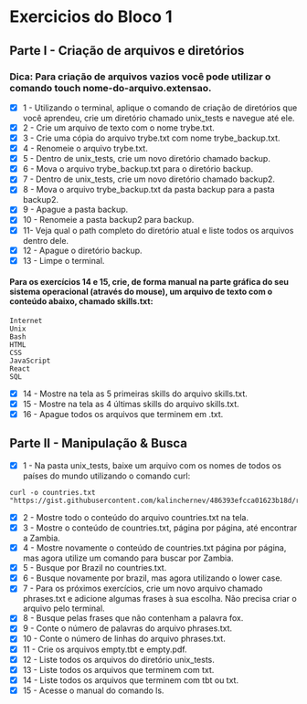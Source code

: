 # Exercicios do Bloco 1

## Parte I - Criação de arquivos e diretórios

### Dica: Para criação de arquivos vazios você pode utilizar o comando touch nome-do-arquivo.extensao.

- [x] 1 - Utilizando o terminal, aplique o comando de criação de diretórios que você aprendeu, crie um diretório chamado unix_tests e navegue até ele.
- [x] 2 - Crie um arquivo de texto com o nome trybe.txt.
- [x] 3 - Crie uma cópia do arquivo trybe.txt com nome trybe_backup.txt.
- [x] 4 - Renomeie o arquivo trybe.txt.
- [x] 5 - Dentro de unix_tests, crie um novo diretório chamado backup.
- [x] 6 - Mova o arquivo trybe_backup.txt para o diretório backup.
- [x] 7 - Dentro de unix_tests, crie um novo diretório chamado backup2.
- [x] 8 - Mova o arquivo trybe_backup.txt da pasta backup para a pasta backup2.
- [x] 9 - Apague a pasta backup.
- [x] 10 - Renomeie a pasta backup2 para backup.
- [x] 11- Veja qual o path completo do diretório atual e liste todos os arquivos dentro dele.
- [x] 12 - Apague o diretório backup.
- [x] 13 - Limpe o terminal.

#### Para os exercícios 14 e 15, crie, de forma manual na parte gráfica do seu sistema operacional (através do mouse), um arquivo de texto com o conteúdo abaixo, chamado skills.txt:

~~~Copiar
Internet
Unix
Bash
HTML
CSS
JavaScript
React
SQL
~~~

- [x] 14 - Mostre na tela as 5 primeiras skills do arquivo skills.txt.
- [x] 15 - Mostre na tela as 4 últimas skills do arquivo skills.txt.
- [x] 16 - Apague todos os arquivos que terminem em .txt.

## Parte II - Manipulação & Busca

- [x] 1 - Na pasta unix_tests, baixe um arquivo com os nomes de todos os países do mundo utilizando o comando curl:

~~~
curl -o countries.txt "https://gist.githubusercontent.com/kalinchernev/486393efcca01623b18d/raw/daa24c9fea66afb7d68f8d69f0c4b8eeb9406e83/countries"
~~~

- [x] 2 - Mostre todo o conteúdo do arquivo countries.txt na tela.
- [x] 3 - Mostre o conteúdo de countries.txt, página por página, até encontrar a Zambia.
- [x] 4 - Mostre novamente o conteúdo de countries.txt página por página, mas agora utilize um comando para buscar por Zambia.
- [x] 5 - Busque por Brazil no countries.txt.
- [x] 6 - Busque novamente por brazil, mas agora utilizando o lower case.
- [x] 7 - Para os próximos exercícios, crie um novo arquivo chamado phrases.txt e adicione algumas frases à sua escolha. Não precisa criar o arquivo pelo terminal.
- [x] 8 - Busque pelas frases que não contenham a palavra fox.
- [x] 9 - Conte o número de palavras do arquivo phrases.txt.
- [x] 10 - Conte o número de linhas do arquivo phrases.txt.
- [x] 11 - Crie os arquivos empty.tbt e empty.pdf.
- [x] 12 - Liste todos os arquivos do diretório unix_tests.
- [x] 13 - Liste todos os arquivos que terminem com txt.
- [x] 14 - Liste todos os arquivos que terminem com tbt ou txt.
- [x] 15 - Acesse o manual do comando ls.
